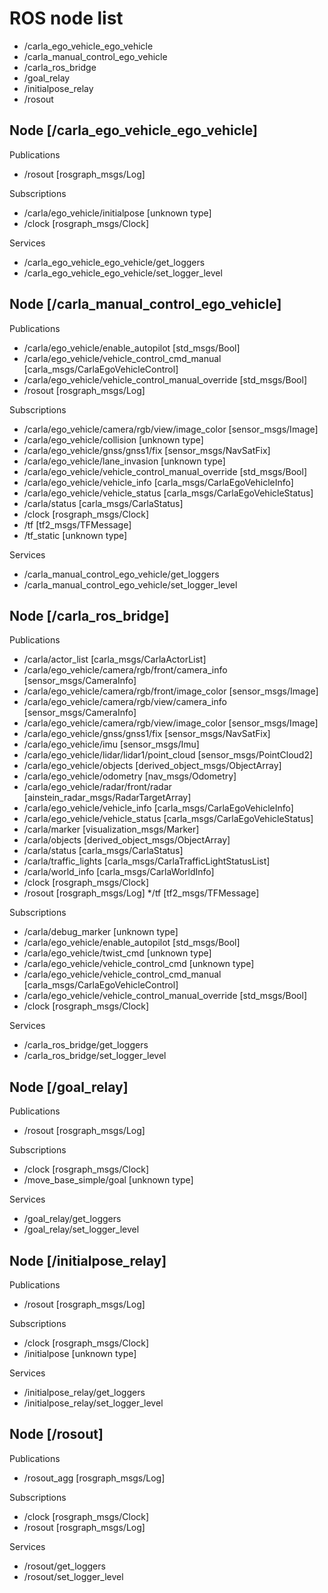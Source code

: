 # ROS node list

* /carla_ego_vehicle_ego_vehicle
* /carla_manual_control_ego_vehicle
* /carla_ros_bridge
* /goal_relay
* /initialpose_relay
* /rosout

## Node [/carla_ego_vehicle_ego_vehicle]

Publications
* /rosout [rosgraph_msgs/Log]

Subscriptions
* /carla/ego_vehicle/initialpose [unknown type]
* /clock [rosgraph_msgs/Clock]

Services
* /carla_ego_vehicle_ego_vehicle/get_loggers
* /carla_ego_vehicle_ego_vehicle/set_logger_level

## Node [/carla_manual_control_ego_vehicle]
Publications
* /carla/ego_vehicle/enable_autopilot [std_msgs/Bool]
* /carla/ego_vehicle/vehicle_control_cmd_manual [carla_msgs/CarlaEgoVehicleControl]
* /carla/ego_vehicle/vehicle_control_manual_override [std_msgs/Bool]
* /rosout [rosgraph_msgs/Log]

Subscriptions
* /carla/ego_vehicle/camera/rgb/view/image_color [sensor_msgs/Image]
* /carla/ego_vehicle/collision [unknown type]
* /carla/ego_vehicle/gnss/gnss1/fix [sensor_msgs/NavSatFix]
* /carla/ego_vehicle/lane_invasion [unknown type]
* /carla/ego_vehicle/vehicle_control_manual_override [std_msgs/Bool]
* /carla/ego_vehicle/vehicle_info [carla_msgs/CarlaEgoVehicleInfo]
* /carla/ego_vehicle/vehicle_status [carla_msgs/CarlaEgoVehicleStatus]
* /carla/status [carla_msgs/CarlaStatus]
* /clock [rosgraph_msgs/Clock]
* /tf [tf2_msgs/TFMessage]
* /tf_static [unknown type]

Services
* /carla_manual_control_ego_vehicle/get_loggers
* /carla_manual_control_ego_vehicle/set_logger_level

## Node [/carla_ros_bridge]
Publications
* /carla/actor_list [carla_msgs/CarlaActorList]
* /carla/ego_vehicle/camera/rgb/front/camera_info [sensor_msgs/CameraInfo]
* /carla/ego_vehicle/camera/rgb/front/image_color [sensor_msgs/Image]
* /carla/ego_vehicle/camera/rgb/view/camera_info [sensor_msgs/CameraInfo]
* /carla/ego_vehicle/camera/rgb/view/image_color [sensor_msgs/Image]
* /carla/ego_vehicle/gnss/gnss1/fix [sensor_msgs/NavSatFix]
* /carla/ego_vehicle/imu [sensor_msgs/Imu]
* /carla/ego_vehicle/lidar/lidar1/point_cloud [sensor_msgs/PointCloud2]
* /carla/ego_vehicle/objects [derived_object_msgs/ObjectArray]
* /carla/ego_vehicle/odometry [nav_msgs/Odometry]
* /carla/ego_vehicle/radar/front/radar [ainstein_radar_msgs/RadarTargetArray]
* /carla/ego_vehicle/vehicle_info [carla_msgs/CarlaEgoVehicleInfo]
* /carla/ego_vehicle/vehicle_status [carla_msgs/CarlaEgoVehicleStatus]
* /carla/marker [visualization_msgs/Marker]
* /carla/objects [derived_object_msgs/ObjectArray]
* /carla/status [carla_msgs/CarlaStatus]
* /carla/traffic_lights [carla_msgs/CarlaTrafficLightStatusList]
* /carla/world_info [carla_msgs/CarlaWorldInfo]
* /clock [rosgraph_msgs/Clock]
* /rosout [rosgraph_msgs/Log]
 */tf [tf2_msgs/TFMessage]

Subscriptions
* /carla/debug_marker [unknown type]
* /carla/ego_vehicle/enable_autopilot [std_msgs/Bool]
* /carla/ego_vehicle/twist_cmd [unknown type]
* /carla/ego_vehicle/vehicle_control_cmd [unknown type]
* /carla/ego_vehicle/vehicle_control_cmd_manual [carla_msgs/CarlaEgoVehicleControl]
* /carla/ego_vehicle/vehicle_control_manual_override [std_msgs/Bool]
* /clock [rosgraph_msgs/Clock]

Services
* /carla_ros_bridge/get_loggers
* /carla_ros_bridge/set_logger_level

## Node [/goal_relay]
Publications
* /rosout [rosgraph_msgs/Log]

Subscriptions
* /clock [rosgraph_msgs/Clock]
* /move_base_simple/goal [unknown type]

Services
* /goal_relay/get_loggers
* /goal_relay/set_logger_level

## Node [/initialpose_relay]
Publications
* /rosout [rosgraph_msgs/Log]

Subscriptions
* /clock [rosgraph_msgs/Clock]
* /initialpose [unknown type]

Services
* /initialpose_relay/get_loggers
* /initialpose_relay/set_logger_level

## Node [/rosout]
Publications
* /rosout_agg [rosgraph_msgs/Log]

Subscriptions
* /clock [rosgraph_msgs/Clock]
* /rosout [rosgraph_msgs/Log]

Services
* /rosout/get_loggers
* /rosout/set_logger_level